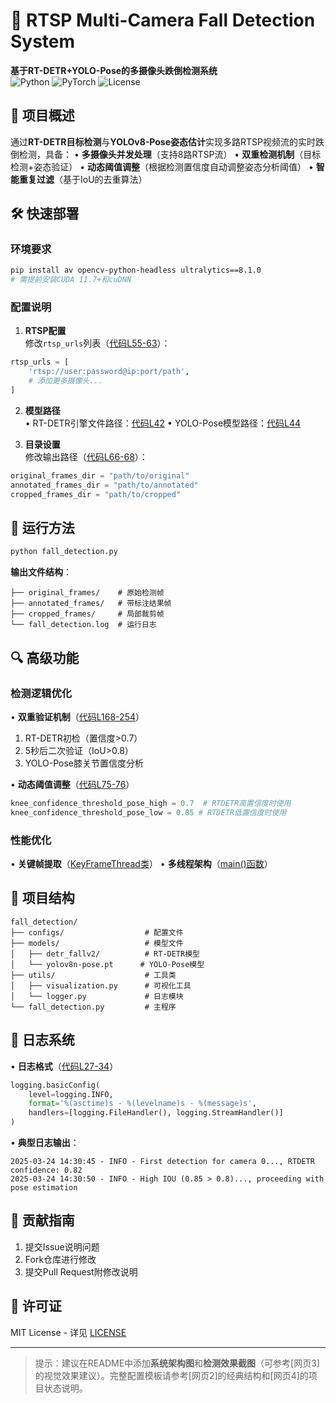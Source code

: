 # 🚨 RTSP Multi-Camera Fall Detection System 
**基于RT-DETR+YOLO-Pose的多摄像头跌倒检测系统**  
![Python](https://img.shields.io/badge/Python-3.8%2B-blue)
![PyTorch](https://img.shields.io/badge/PyTorch-2.0+-red)
![License](https://img.shields.io/badge/License-MIT-green)

## 📖 项目概述
通过**RT-DETR目标检测**与**YOLOv8-Pose姿态估计**实现多路RTSP视频流的实时跌倒检测，具备：
• **多摄像头并发处理**（支持8路RTSP流）
• **双重检测机制**（目标检测+姿态验证）
• **动态阈值调整**（根据检测置信度自动调整姿态分析阈值）
• **智能重复过滤**（基于IoU的去重算法）

## 🛠️ 快速部署
### 环境要求
```bash
pip install av opencv-python-headless ultralytics==8.1.0 
# 需提前安装CUDA 11.7+和cuDNN
```

### 配置说明
1. **RTSP配置**  
修改`rtsp_urls`列表（[代码L55-63](fall_detection.py#L55-L63)）：
```python
rtsp_urls = [
    'rtsp://user:password@ip:port/path',
    # 添加更多摄像头...
]
```

2. **模型路径**  
• RT-DETR引擎文件路径：[代码L42](fall_detection.py#L42)
• YOLO-Pose模型路径：[代码L44](fall_detection.py#L44)

3. **目录设置**  
修改输出路径（[代码L66-68](fall_detection.py#L66-L68)）：
```python
original_frames_dir = "path/to/original" 
annotated_frames_dir = "path/to/annotated"
cropped_frames_dir = "path/to/cropped"
```

## 🚀 运行方法
```bash
python fall_detection.py
```
**输出文件结构**：
```
├── original_frames/    # 原始检测帧
├── annotated_frames/   # 带标注结果帧 
├── cropped_frames/     # 局部裁剪帧
└── fall_detection.log  # 运行日志
```

## 🔍 高级功能
### 检测逻辑优化
• **双重验证机制**（[代码L168-254](fall_detection.py#L168-L254)）
  1. RT-DETR初检（置信度>0.7）
  2. 5秒后二次验证（IoU>0.8）
  3. YOLO-Pose膝关节置信度分析

• **动态阈值调整**（[代码L75-76](fall_detection.py#L75-L76)）
  ```python
  knee_confidence_threshold_pose_high = 0.7  # RTDETR高置信度时使用
  knee_confidence_threshold_pose_low = 0.85 # RTDETR低置信度时使用
  ```

### 性能优化
• **关键帧提取**（[KeyFrameThread类](fall_detection.py#L111-L135)）
• **多线程架构**（[main()函数](fall_detection.py#L358-L377)）

## 📂 项目结构
```
fall_detection/
├── configs/                  # 配置文件
├── models/                   # 模型文件
│   ├── detr_fallv2/          # RT-DETR模型
│   └── yolov8n-pose.pt      # YOLO-Pose模型
├── utils/                    # 工具类
│   ├── visualization.py      # 可视化工具
│   └── logger.py             # 日志模块
└── fall_detection.py         # 主程序
```

## 📝 日志系统
• **日志格式**（[代码L27-34](fall_detection.py#L27-L34)）
  ```python
  logging.basicConfig(
      level=logging.INFO,
      format='%(asctime)s - %(levelname)s - %(message)s',
      handlers=[logging.FileHandler(), logging.StreamHandler()]
  )
  ```
• **典型日志输出**：
  ```
  2025-03-24 14:30:45 - INFO - First detection for camera 0..., RTDETR confidence: 0.82
  2025-03-24 14:30:50 - INFO - High IOU (0.85 > 0.8)..., proceeding with pose estimation
  ```

## 🤝 贡献指南
1. 提交Issue说明问题
2. Fork仓库进行修改
3. 提交Pull Request附修改说明

## 📜 许可证
MIT License - 详见 [LICENSE](LICENSE)

---

> 提示：建议在README中添加**系统架构图**和**检测效果截图**（可参考[网页3]的视觉效果建议）。完整配置模板请参考[网页2]的经典结构和[网页4]的项目状态说明。
 
